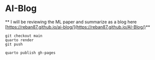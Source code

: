 # **AI-Blog**
** I will be reviewing the ML paper and summarize as a blog here [https://reban87.github.io/ai-blog/](https://reban87.github.io/AI-Blog/)**

```
git checkout main
quarto render
git push

quarto publish gh-pages
```

